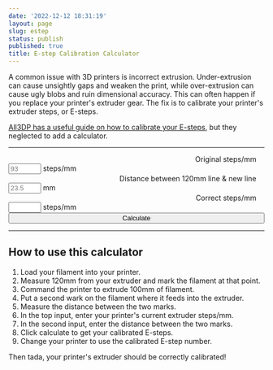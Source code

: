```yaml
---
date: '2022-12-12 18:31:19'
layout: page
slug: estep
status: publish
published: true
title: E-step Calibration Calculator
---
```


A common issue with 3D printers is incorrect extrusion. Under-extrusion can cause unsightly gaps and weaken the print, while over-extrusion can cause ugly blobs and ruin dimensional accuracy. This can often happen if you replace your printer's extruder gear. The fix is to calibrate your printer's extruder steps, or E-steps.

[All3DP has a useful guide on how to calibrate your E-steps](https://all3dp.com/2/extruder-calibration-6-easy-steps-2/), but they neglected to add a calculator. 

---

<form id="form">
<div class="row">
  <div class="col w4" style="text-align: right;">
    <label style="margin-right: 1rem;" for="orig_steps">Original steps/mm</label>
  </div>
  <div class="col w2">
    <input type="text" required="true" style="width: 4rem;" placeholder="93" id="orig_steps" name="orig_steps" /> steps/mm
  </div>
</div>
<div class="row">
  <div class="col w4" style="text-align: right;">
    <label style="margin-right: 1rem;" for="distance">Distance between 120mm line &amp; new line</label>
  </div>
  <div class="col w2">
    <input type="text" required="true" style="width: 4rem;" placeholder="23.5" id="distance" name="distance" /> mm
  </div>
</div>
<div class="row">
  <div class="col w4" style="text-align: right;">
    <label style="margin-right: 1rem;" for="correct_steps">Correct steps/mm</label>
  </div>
  <div class="col w2">
    <input type="text" style="width: 4rem;" id="correct_steps" name="correct_steps" /> steps/mm
  </div>
</div>
<div class="row">
  <div class="col w4">
  </div>
  <div class="col w2">
    <button type="button" onclick="recalculate()" style="width: 100%;">Calculate</button>
  </div>
</div>
</form>

---

## How to use this calculator

1. Load your filament into your printer.
2. Measure 120mm from your extruder and mark the filament at that point.
3. Command the printer to extrude 100mm of filament.
4. Put a second wark on the filament where it feeds into the extruder.
5. Measure the distance between the two marks.
6. In the top input, enter your printer's current extruder steps/mm.
7. In the second input, enter the distance between the two marks.
8. Click calculate to get your calibrated E-steps.
9. Change your printer to use the calibrated E-step number.

Then tada, your printer's extruder should be correctly calibrated!

<script type="text/javascript">
function recalculate(e) {
  var orig_steps_elem = document.getElementById("orig_steps");
  var distance_elem = document.getElementById("distance");
  var correct_steps_elem = document.getElementById("correct_steps");
  var orig_steps = parseFloat(orig_steps_elem.value, 10);
  var distance = parseFloat(distance_elem.value, 10);
  var correct_steps = parseFloat(correct_steps_elem.value, 10);
  console.log(orig_steps, distance, correct_steps);

  correct_steps = (orig_steps * 100) / (120 - distance);
  correct_steps_elem.value = correct_steps.toFixed(2);
  try {
    e.preventDefault();
  } catch (err) {
    // form submit has an event we want to prevent. button click doesn't
    console.error(err);
  }
  return false;
}

var form = document.getElementById("form");
form.addEventListener("submit", recalculate);
console.log(form);
</script>
